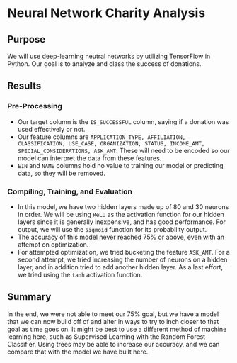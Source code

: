 # Neural Network Charity Analysis

## Purpose

We will use deep-learning neutral networks by utilizing TensorFlow in Python. Our goal is to analyze and class the success of donations.

## Results

### Pre-Processing

 - Our target column is the `IS_SUCCESSFUL` column, saying if a donation was used effectively or not.
 - Our feature columns are `APPLICATION_TYPE, AFFILIATION, CLASSIFICATION, USE_CASE, ORGANIZATION, STATUS, INCOME_AMT, SPECIAL_CONSIDERATIONS, ASK_AMT`. These will need to be encoded so our model can interpret the data from these features.
 - `EIN` and `NAME` columns hold no value to training our model or predicting data, so they will be removed.

### Compiling, Training, and Evaluation

 - In this model, we have two hidden layers made up of 80 and 30 neurons in order. We will be using `ReLU` as the activation function for our hidden layers since it is generally inexpensive, and has good performance. For output, we will use the `sigmoid` function for its probability output.
 - The accuracy of this model never reached 75% or above, even with an attempt on optimization.
 - For attempted optimization, we tried bucketing the feature `ASK_AMT`. For a second attempt, we tried increasing the number of neurons on a hidden layer, and in addition tried to add another hidden layer. As a last effort, we tried using the `tanh` activation function.

## Summary

In the end, we were not able to meet our 75% goal, but we have a model that we can now build off of and alter in ways to try to inch closer to that goal as time goes on. It might be best to use a different method of machine learning here, such as Supervised Learning with the Random Forest Classifier. Using trees may be able to increase our accuracy, and we can compare that with the model we have built here.
